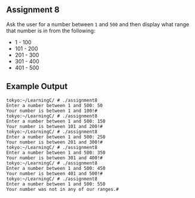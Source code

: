 ## Assignment 8
Ask the user for a number between `1` and `500` and then display what range that number is in from the following:
+ 1 - 100
+ 101 - 200
+ 201 - 300
+ 301 - 400
+ 401 - 500

## Example Output
```terminal_session
tokyo:~/LearningC/ # ./assignment8                                                                           
Enter a number between 1 and 500: 50
Your number is between 1 and 100!#
tokyo:~/LearningC/ # ./assignment8                                                                          
Enter a number between 1 and 500: 150
Your number is between 101 and 200!#
tokyo:~/LearningC/ # ./assignment8                                                                         
Enter a number between 1 and 500: 250
Your number is between 201 and 300!#
tokyo:~/LearningC/ # ./assignment8                                                                        
Enter a number between 1 and 500: 350
Your number is between 301 and 400!#
tokyo:~/LearningC/ # ./assignment8                                                                         
Enter a number between 1 and 500: 450
Your number is between 401 and 500!#
tokyo:~/LearningC/ # ./assignment8                                                                            
Enter a number between 1 and 500: 550
Your number was not in any of our ranges.#
```